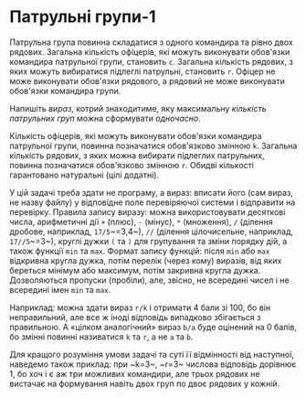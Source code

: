 ﻿# Патрульні групи-1

Патрульна група повинна складатися з одного командира та рівно двох рядових. Загальна кількість офіцерів, які можуть виконувати обов'язки командира патрульної групи, становить `c`. Загальна кількість рядових, з яких можуть вибиратися підлеглі патрульні, становить `r`. Офіцер не може виконувати обов'язки рядового, а рядовий не може виконувати обов'язки командира групи.

Напишіть *вираз*, котрий знаходитиме, яку максимальну *кількість патрульних груп* можна сформувати *одночасно*.

Кількість офіцерів, які можуть виконувати обов'язки командира патрульної групи, повинна позначатися обов'язково змінною `k`. Загальна кількість рядових, з яких можна вибирати підлеглих патрульних, повинна позначатися обов'язково змінною `r`. Обидві кількості гарантовано натуральні (цілі додатні).

У цій задачі треба здати не програму, а вираз: вписати його (сам вираз, не назву файлу) у відповідне поле перевіряючої системи і відправити на перевірку. Правила запису виразу: можна використовувати десяткові числа, арифметичні дії `+` (плюс), `-` (мінус), `*` (множення), `/` (ділення дробове, наприклад, `17/5`~=3,4~), `//` (ділення цілочисельне, наприклад, `17//5`~=3~), круглі дужки `(` та `)` для групування та зміни порядку дій, а також функції `min` та `max`.
Формат запису функцій: після `min` або `max` відкривна кругла дужка, потім перелік (через кому) виразів, від яких береться мінімум або максимум, потім закривна кругла дужка. Дозволяються пропуски (пробіли), але, звісно, не всередині чисел і не всередині імен `min` та `max`.

Наприклад: можна здати вираз `r/k` і отримати 4 бали зі 100, бо він неправильний, але все ж іноді відповідь випадково збігається з правильною. А «цілком аналогічний» вираз `b/a` буде оцінений на 0 балів, бо змінні повинні називатися `k` та `r`, а не `a` та `b`.

Для кращого розуміння умови задачі та суті її відмінності від наступної, наведемо також приклад: при ~k=3~, ~r=3~ числова відповідь дорівнює 1, бо хоч і є аж три можливих командири, але трьох рядових не вистачає на формування навіть двох груп по двоє рядових у кожній.